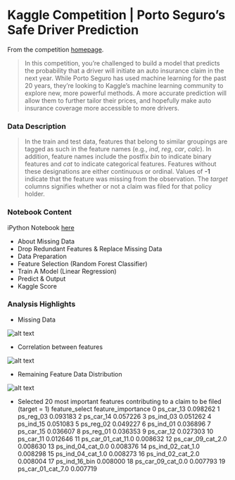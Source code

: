 # Kaggle Competition | Porto Seguro’s Safe Driver Prediction
From the competition [homepage](https://www.kaggle.com/c/porto-seguro-safe-driver-prediction).

>In this competition, you’re challenged to build a model that predicts the probability that a driver will initiate an auto insurance claim in the next year. While Porto Seguro has used machine learning for the past 20 years, they’re looking to Kaggle’s machine learning community to explore new, more powerful methods. A more accurate prediction will allow them to further tailor their prices, and hopefully make auto insurance coverage more accessible to more drivers.

### Data Description

>In the train and test data, features that belong to similar groupings are tagged as such in the feature names (e.g., *ind*, *reg*, *car*, *calc*). In addition, feature names include the postfix *bin* to indicate binary features and *cat* to indicate categorical features. Features without these designations are either continuous or ordinal. Values of **-1** indicate that the feature was missing from the observation. The *target* columns signifies whether or not a claim was filed for that policy holder.

### Notebook Content
iPython Notebook [here](https://github.com/Jihenghuang/kaggle-porto-seguro/blob/master/porto-seguro-jiheng.ipynb)
* About Missing Data
* Drop Redundant Features & Replace Missing Data
* Data Preparation
* Feature Selection (Random Forest Classifier)
* Train A Model (Linear Regression)
* Predict & Output
* Kaggle Score

### Analysis Highlights
* Missing Data

![alt text](http://jihenghuang.com/wp-content/uploads/2017/10/5-Features-with-Most-Data-Missing-in-Training-Dataset.jpg)

* Correlation between features

![alt text](http://jihenghuang.com/wp-content/uploads/2017/10/Correlation-Between-Features.jpg)

* Remaining Feature Data Distribution

![alt text](http://jihenghuang.com/wp-content/uploads/2017/10/Feature-Data-Distribution.jpg)

* Selected 20 most important features contributing to a claim to be filed (target = 1)
        feature_select  feature_importance
0            ps_car_13            0.098262
1            ps_reg_03            0.093183
2            ps_car_14            0.057226
3            ps_ind_03            0.051262
4            ps_ind_15            0.051083
5            ps_reg_02            0.049227
6            ps_ind_01            0.036896
7            ps_car_15            0.036607
8            ps_reg_01            0.036353
9            ps_car_12            0.027303
10           ps_car_11            0.012646
11  ps_car_01_cat_11.0            0.008632
12   ps_car_09_cat_2.0            0.008630
13   ps_ind_04_cat_0.0            0.008376
14   ps_ind_02_cat_1.0            0.008298
15   ps_ind_04_cat_1.0            0.008273
16   ps_ind_02_cat_2.0            0.008004
17       ps_ind_16_bin            0.008000
18   ps_car_09_cat_0.0            0.007793
19   ps_car_01_cat_7.0            0.007719
